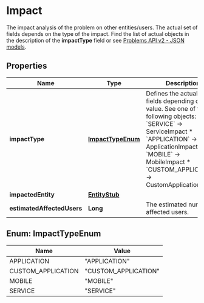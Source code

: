 

# Impact

The impact analysis of the problem on other entities/users.    The actual set of fields depends on the type of the impact. Find the list of actual objects in the description of the **impactType** field or see [Problems API v2 - JSON models](https://dt-url.net/we03sp2).

## Properties

| Name | Type | Description | Notes |
|------------ | ------------- | ------------- | -------------|
|**impactType** | [**ImpactTypeEnum**](#ImpactTypeEnum) | Defines the actual set of fields depending on the value. See one of the following objects:   * &#x60;SERVICE&#x60; -&gt; ServiceImpact  * &#x60;APPLICATION&#x60; -&gt; ApplicationImpact  * &#x60;MOBILE&#x60; -&gt; MobileImpact  * &#x60;CUSTOM_APPLICATION&#x60; -&gt; CustomApplicationImpact   |  |
|**impactedEntity** | [**EntityStub**](EntityStub.md) |  |  |
|**estimatedAffectedUsers** | **Long** | The estimated number of affected users. |  |



## Enum: ImpactTypeEnum

| Name | Value |
|---- | -----|
| APPLICATION | &quot;APPLICATION&quot; |
| CUSTOM_APPLICATION | &quot;CUSTOM_APPLICATION&quot; |
| MOBILE | &quot;MOBILE&quot; |
| SERVICE | &quot;SERVICE&quot; |



